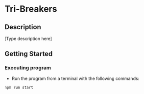 # Tri-Breakers

## Description

[Type description here]

## Getting Started

### Executing program

* Run the program from a terminal with the following commands:
```
npm run start
```

